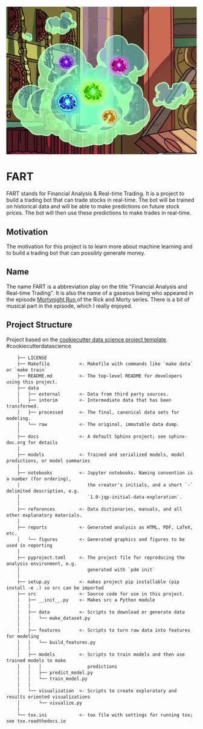 ![FART](./fart.webp)

# FART

FART stands for Financial Analysis & Real-time Trading. It is a project to build a trading bot that can trade stocks in real-time. The bot will be trained on historical data and will be able to make predictions on future stock prices. The bot will then use these predictions to make trades in real-time.

## Motivation

The motivation for this project is to learn more about machine learning and to build a trading bot that can possibly generate money.

## Name

The name FART is a abbreviation play on the title "Financial Analysis and Real-time Trading". It is also the name of a gaseous being who appeared in the episode [Mortynight Run
](https://www.imdb.com/title/tt4832254/) of the Rick and Morty series. There is a bit of musical part in the episode, which I really enjoyed. 

## Project Structure

Project based on the [cookiecutter data science project template](https://drivendata.github.io/cookiecutter-data-science/). #cookiecutterdatascience

```
    ├── LICENSE
    ├── Makefile           <- Makefile with commands like `make data` or `make train`
    ├── README.md          <- The top-level README for developers using this project.
    ├── data
    │   ├── external       <- Data from third party sources.
    │   ├── interim        <- Intermediate data that has been transformed.
    │   ├── processed      <- The final, canonical data sets for modeling.
    │   └── raw            <- The original, immutable data dump.
    │
    ├── docs               <- A default Sphinx project; see sphinx-doc.org for details
    │
    ├── models             <- Trained and serialized models, model predictions, or model summaries
    │
    ├── notebooks          <- Jupyter notebooks. Naming convention is a number (for ordering),
    │                         the creator's initials, and a short `-` delimited description, e.g.
    │                         `1.0-jqp-initial-data-exploration`.
    │
    ├── references         <- Data dictionaries, manuals, and all other explanatory materials.
    │
    ├── reports            <- Generated analysis as HTML, PDF, LaTeX, etc.
    │   └── figures        <- Generated graphics and figures to be used in reporting
    │
    ├── pyproject.toml     <- The project file for reproducing the analysis environment, e.g.
    │                         generated with `pdm init`
    │
    ├── setup.py           <- makes project pip installable (pip install -e .) so src can be imported
    ├── src                <- Source code for use in this project.
    │   ├── __init__.py    <- Makes src a Python module
    │   │
    │   ├── data           <- Scripts to download or generate data
    │   │   └── make_dataset.py
    │   │
    │   ├── features       <- Scripts to turn raw data into features for modeling
    │   │   └── build_features.py
    │   │
    │   ├── models         <- Scripts to train models and then use trained models to make
    │   │   │                 predictions
    │   │   ├── predict_model.py
    │   │   └── train_model.py
    │   │
    │   └── visualization  <- Scripts to create exploratory and results oriented visualizations
    │       └── visualize.py
    │
    └── tox.ini            <- tox file with settings for running tox; see tox.readthedocs.io
```
